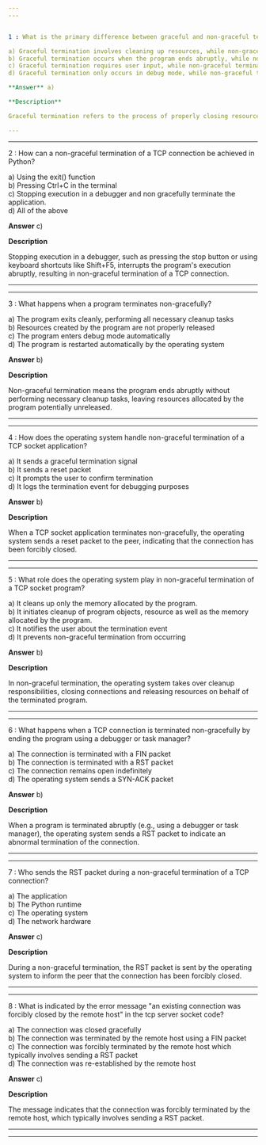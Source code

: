 ```yaml
---  
---  


1 : What is the primary difference between graceful and non-graceful termination of a program?  

a) Graceful termination involves cleaning up resources, while non-graceful termination does not  
b) Graceful termination occurs when the program ends abruptly, while non-graceful termination occurs when program ends  
c) Graceful termination requires user input, while non-graceful termination does not  
d) Graceful termination only occurs in debug mode, while non-graceful termination occurs in production  

**Answer** a)  

**Description**  

Graceful termination refers to the process of properly closing resources and cleaning up after a program, such as closing connections, releasing memory, etc. Non-graceful termination, on the other hand, happens abruptly without performing any cleanup tasks.  

---  
```

---  


2 : How can a non-graceful termination of a TCP connection be achieved in Python?  

a) Using the exit() function  
b) Pressing Ctrl+C in the terminal  
c) Stopping execution in a debugger and non gracefully terminate the application.  
d) All of the above  

**Answer** c)  

**Description**  

Stopping execution in a debugger, such as pressing the stop button or using keyboard shortcuts like Shift+F5, interrupts the program's execution abruptly, resulting in non-graceful termination of a TCP connection.  

---  
---  


3 : What happens when a program terminates non-gracefully?  

a) The program exits cleanly, performing all necessary cleanup tasks  
b) Resources created by the program are not properly released  
c) The program enters debug mode automatically  
d) The program is restarted automatically by the operating system  


**Answer** b)  

**Description**  

Non-graceful termination means the program ends abruptly without performing necessary cleanup tasks, leaving resources allocated by the program potentially unreleased.  

---  
---  


4 : How does the operating system handle non-graceful termination of a TCP socket application?  

a) It sends a graceful termination signal  
b) It sends a reset packet  
c) It prompts the user to confirm termination  
d) It logs the termination event for debugging purposes  

**Answer** b)  

**Description**  

When a TCP socket application terminates non-gracefully, the operating system sends a reset packet to the peer, indicating that the connection has been forcibly closed.  

---  
---  


5 : What role does the operating system play in non-graceful termination of a TCP socket program?  

a) It cleans up only the memory allocated by the program.  
b) It initiates cleanup of program objects, resource as well as the memory allocated by the program.   
c) It notifies the user about the termination event  
d) It prevents non-graceful termination from occurring  

**Answer** b)  

**Description**  

In non-graceful termination, the operating system takes over cleanup responsibilities, closing connections and releasing resources on behalf of the terminated program.  

---  
---  


6 : What happens when a TCP connection is terminated non-gracefully by ending the program using a debugger or task manager?  

a) The connection is terminated with a FIN packet  
b) The connection is terminated with a RST packet  
c) The connection remains open indefinitely  
d) The operating system sends a SYN-ACK packet  

**Answer** b)  

**Description**  

When a program is terminated abruptly (e.g., using a debugger or task manager), the operating system sends a RST packet to indicate an abnormal termination of the connection.  

---  
---  


7 : Who sends the RST packet during a non-graceful termination of a TCP connection?  

a) The application  
b) The Python runtime  
c) The operating system  
d) The network hardware  

**Answer** c)  

**Description**  

During a non-graceful termination, the RST packet is sent by the operating system to inform the peer that the connection has been forcibly closed.  

---  
---  


8 : What is indicated by the error message "an existing connection was forcibly closed by the remote host" in the tcp server socket code?  

a) The connection was closed gracefully  
b) The connection was terminated by the remote host using a FIN packet  
c) The connection was forcibly terminated by the remote host which typically involves sending a RST packet  
d) The connection was re-established by the remote host  


**Answer** c)  

**Description**

The message indicates that the connection was forcibly terminated by the remote host, which typically involves sending a RST packet.  

---  
---  

